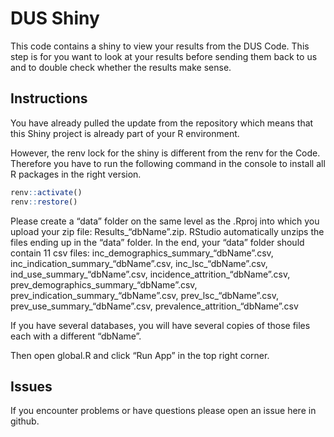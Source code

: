 
# DUS Shiny

This code contains a shiny to view your results from the DUS Code. This
step is for you want to look at your results before sending them back to
us and to double check whether the results make sense.

## Instructions

You have already pulled the update from the repository which means that
this Shiny project is already part of your R environment.

However, the renv lock for the shiny is different from the renv for the
Code. Therefore you have to run the following command in the console to
install all R packages in the right version.

``` r
renv::activate()
renv::restore()
```

Please create a “data” folder on the same level as the .Rproj into which
you upload your zip file: Results\_“dbName”.zip. RStudio automatically
unzips the files ending up in the “data” folder. In the end, your “data”
folder should contain 11 csv files:
inc_demographics_summary\_“dbName”.csv,
inc_indication_summary\_“dbName”.csv, inc_lsc\_“dbName”.csv,
ind_use_summary\_“dbName”.csv, incidence_attrition\_“dbName”.csv,
prev_demographics_summary\_“dbName”.csv,
prev_indication_summary\_“dbName”.csv, prev_lsc\_“dbName”.csv,
prev_use_summary\_“dbName”.csv, prevalence_attrition\_“dbName”.csv

If you have several databases, you will have several copies of those
files each with a different “dbName”.

Then open global.R and click “Run App” in the top right corner.

## Issues

If you encounter problems or have questions please open an issue here in
github.
